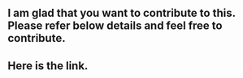 ## I am glad that you want to contribute to this. Please refer below details and feel free to contribute.
## Here is the link.
